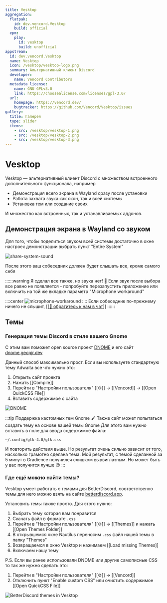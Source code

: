 ```yaml
---
title: Vesktop
aggregation:
  flatpak:
    id: dev.vencord.Vesktop
    build: official
  epm:
    play:
      id: vesktop
      build: unofficial
appstream:
  id: dev.vencord.Vesktop
  name: Vesktop
  icon: /vesktop/vesktop-logo.png
  summary: Альтернативный клиент Discord
  developer:
    name: Vencord Contributors
  metadata_license:
    name: GNU GPLv3.0
    link: https://choosealicense.com/licenses/gpl-3.0/
  url:
    homepage: https://vencord.dev/
    bugtracker: https://github.com/Vencord/Vesktop/issues
gallery:
  title: Галерея
  type: slider
  items:
    - src: /vesktop/vesktop-1.png
    - src: /vesktop/vesktop-2.png
    - src: /vesktop/vesktop-3.png
---
```


# Vesktop

Vesktop — альтернативный клиент Discord c множеством встроенного дополнительного функционала, например

- Демонстрация всего экрана в Wayland сразу после установки
- Работа захвата звука как окон, так и всей системы
- Установка тем или создание своих

И множество как встроенных, так и устанавливаемых аддонов.

<AGWGallery />

<!--@include: @apps/_parts/install/content-flatpak.md-->
<!--@include: @apps/_parts/install/content-epm-play.md-->

## Демонстрация экрана в Wayland со звуком

Для того, чтобы поделиться звуком всей системы достаточно в окне настроек демонстрации выбрать пункт "Entire System"

![share-system-sound](/vesktop/vesktop-share-system-1.gif)

После этого ваш собеседник должен будет слышать все, кроме самого себя

::::::warning Я сделал все также, но звука нет! :smiling_face_with_tear:
Если звук после выбора все равно не появляется - попробуйте перезапустить приложение или включить на той же вкладке параметр "Microphone workaround"

::::center
![microphone-workaround](/vesktop/microphone-workaround.png)
::::
Если собеседник по-прежнему ничего не слышит, [[[:speech_balloon: обратитесь к нам в чат]]](https://t.me/alt_gnome_chat)
::::::

## Темы

### Генерация темы Discord в стиле вашего Gnome

С этим вам поможет open source проект [DNOME](https://github.com/GeopJr/DNOME) и его сайт [dnome.geopjr.dev](https://dnome.geopjr.dev/)

Данный способ максимально прост. Если вы используете стандартную тему Adwaita все что нужно это:

1. Открыть сайт проекта
2. Нажать [[Compile]]
3. Перейти в "Настройки пользователя" [[:gear:]] -> [[Vencord]] -> [[Open QuickCSS File]]
4. Вставить содержимое с сайта

![DNOME](/vesktop/theme-DNOME-1.gif 'Процесс генерации с использованием DNOME')

:::tip Поддержка кастомных тем Gnome :paintbrush:
Также сайт может попытаться создать тему на основе вашей темы Gnome
Для этого вам нужно вставить в поле для ввода содержимое файла:

`~/.config/gtk-4.0/gtk.css`

И повторить действия выше. Но результат очень сильно зависит от того, насколько грамотно сделана тема.
Мой результат, с темой сделанной за 5 минут в Gradience получился слишком вырвиглазным.
Но может быть у вас получится лучше :wink:
:::

### Где ещё можно найти темы?

Vesktop умеет работать с темами для BetterDiscord, соответственно темы для него можно взять на сайте [betterdiscord.app](https://betterdiscord.app/themes).

Установить темы также просто. Для этого нужно:

1. Выбрать тему которая вам понравится
2. Скачать файл в формате `.css`
3. Перейти в "Настройки пользователя" [[:gear:]] -> [[Themes]] и нажать [[Open Themes Folder]]
4. В открывшемся окне Nautilus переносим `.css` файл нашей темы в папку "Themes"
5. Возвращаемся в окно Vesktop и нажимаем [[Load missing Themes]]
6. Включаем нашу тему

P.S. Если вы ранее использовали DNOME или другие самописные CSS то так же нужно сделать это:

1. Перейти в "Настройки пользователя" [[:gear:]] -> [[Vencord]]
2. Отключить пункт "Enable custom CSS" или очистить содержимое [[Open QuickCSS File]]

![BetterDiscord themes in Vesktop](/vesktop/themes-better-1.gif 'Установка тем для BetterDiscord')
